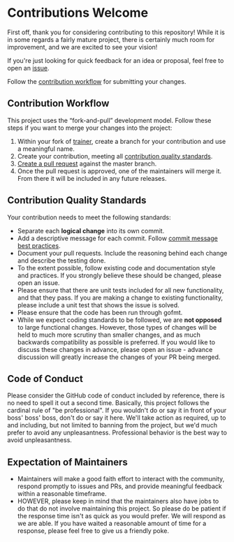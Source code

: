 # Contributions Welcome

First off, thank you for considering contributing to this repository! While it is in some regards a fairly mature project,
there is certainly much room for improvement, and we are excited to see your vision!

If you're just looking for quick feedback for an idea or proposal, feel free to open an [issue](https://github.com/homedepot/trainer/issues/new).

Follow the [contribution workflow](#contribution-workflow) for submitting your changes.

## Contribution Workflow

This project uses the “fork-and-pull” development model. Follow these steps if you want to merge your changes into the project:

1. Within your fork of [trainer](https://github.com/homedepot/trainer), create a branch for your contribution and use a meaningful name.
2. Create your contribution, meeting all [contribution quality standards](#contribution-quality-standards).
3. [Create a pull request](https://help.github.com/articles/creating-a-pull-request-from-a-fork/) against the master branch.
4. Once the pull request is approved, one of the maintainers will merge it.  From there it will be included in any future releases.

## Contribution Quality Standards

Your contribution needs to meet the following standards:

- Separate each **logical change** into its own commit.
- Add a descriptive message for each commit. Follow [commit message best practices](https://github.com/erlang/otp/wiki/writing-good-commit-messages).
- Document your pull requests. Include the reasoning behind each change and describe the testing done.
- To the extent possible, follow existing code and documentation style and practices.  If you strongly believe these should be changed, please open an issue.
- Please ensure that there are unit tests included for all new functionality, and that they pass.  If you are making a change to existing functionality,
please include a unit test that shows the issue is solved.
- Please ensure that the code has been run through gofmt.
- While we expect coding standards to be followed, we are **not opposed** to large functional changes.  However, those types of changes will
be held to much more scrutiny than smaller changes, and as much backwards compatibility as possible is preferred.  If you would like to discuss these
changes in advance, please open an issue - advance discussion will greatly increase the changes of your PR being merged.

## Code of Conduct

Please consider the GitHub code of conduct included by reference, there is no need to spell it out a second time.
Basically, this project follows the cardinal rule of "be professional".  If you wouldn't do or say it in front of your
boss' boss' boss, don't do or say it here.  We'll take action as required, up to and including, but not limited to banning from the project,
but we'd much prefer to avoid any unpleasantness.  Professional behavior is the best way to avoid unpleasantness.

## Expectation of Maintainers

- Maintainers will make a good faith effort to interact with the community, respond promptly to issues and PRs, and provide
meaningful feedback within a reasonable timeframe.
- HOWEVER, please keep in mind that the maintainers also have jobs to do that do not involve maintaining this project.  So please
do be patient if the response time isn't as quick as you would prefer.  We will respond as we are able.  If you have waited a
reasonable amount of time for a response, please feel free to give us a friendly poke.
